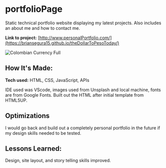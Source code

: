 # portfolioPage
Static technical portfolio website displaying my latest projects. Also includes an about me and how to contact me.

**Link to project:**  [http://www.personalPortfolio.com/](https://briansegura15.github.io/theDollarToPesoToday/)

![Colombian Currency Full](https://user-images.githubusercontent.com/84042284/196479988-d9495b3d-1741-4b5c-970a-1ba4d701319a.png)


## How It's Made:

**Tech used:** HTML, CSS, JavaScript, APIs

IDE used was VScode, images used from Unsplash and local machine, fonts are from Google Fonts. Built out the HTML after initial template from HTML5UP.

## Optimizations

I would go back and build out a completely personal portfolio in the future if my design skills needed to be tested. 

## Lessons Learned:

Design, site layout, and story telling skills improved. 
